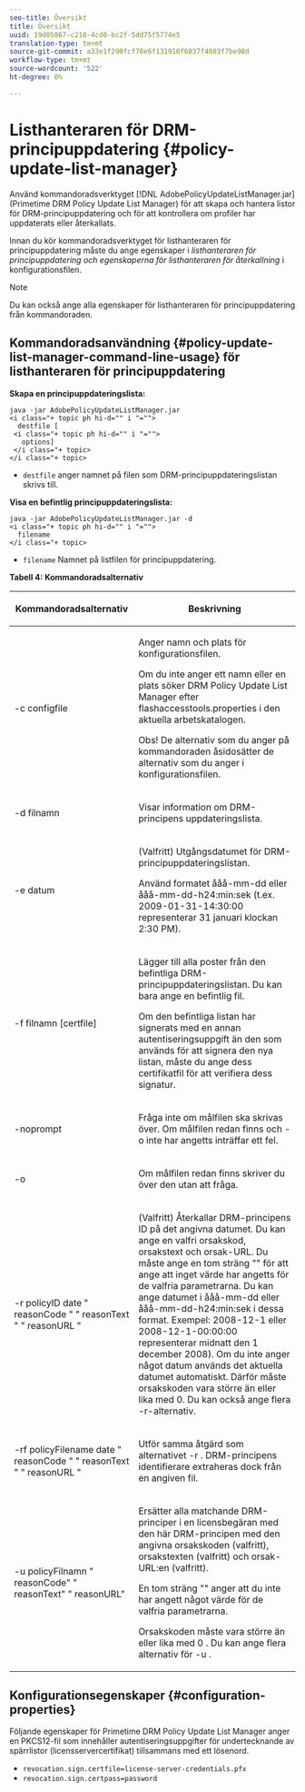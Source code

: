 ```yaml
---
seo-title: Översikt
title: Översikt
uuid: 19d05867-c210-4cd0-bc2f-5dd75f5774e5
translation-type: tm+mt
source-git-commit: a33e1f290fcf78e6f131910f6037f4803f7be98d
workflow-type: tm+mt
source-wordcount: '522'
ht-degree: 0%

---
```



# Listhanteraren för DRM-principuppdatering {#policy-update-list-manager}

Använd kommandoradsverktyget [!DNL AdobePolicyUpdateListManager.jar] (Primetime DRM Policy Update List Manager) för att skapa och hantera listor för DRM-principuppdatering och för att kontrollera om profiler har uppdaterats eller återkallats.

Innan du kör kommandoradsverktyget för listhanteraren för principuppdatering måste du ange egenskaper i *listhanteraren för principuppdatering och egenskaperna för listhanteraren för återkallning* i konfigurationsfilen.

>[!NOTE]
>
>Du kan också ange alla egenskaper för listhanteraren för principuppdatering från kommandoraden.

## Kommandoradsanvändning {#policy-update-list-manager-command-line-usage} för listhanteraren för principuppdatering

**Skapa en principuppdateringslista:**

```
java -jar AdobePolicyUpdateListManager.jar  
<i class="+ topic ph hi-d="" i "="">
  destfile [ 
 <i class="+ topic ph hi-d="" i "="">
   options]  
 </i class="+ topic> 
</i class="+ topic>
```

* `destfile` anger namnet på filen som DRM-principuppdateringslistan skrivs till.

**Visa en befintlig principuppdateringslista:**

```
java -jar AdobePolicyUpdateListManager.jar -d  
<i class="+ topic ph hi-d="" i "="">
  filename 
</i class="+ topic>
```

* `filename` Namnet på listfilen för principuppdatering.

**Tabell 4: Kommandoradsalternativ**

<table frame="all" colsep="1" rowsep="1" class="+ topic/table adobe-d/table " id="table_ghb_jqy_n4">  
 <thead class="- topic/thead "> 
  <tr rowsep="1" class="- topic/row "> 
   <th colname="1" class="- topic/entry entry"> <p class="- topic/p ">Kommandoradsalternativ </p> </th> 
   <th colname="2" class="- topic/entry entry"> <p class="- topic/p ">Beskrivning </p> </th> 
  </tr> 
 </thead>
 <tbody class="- topic/tbody "> 
  <tr rowsep="1" class="- topic/row "> 
   <td colname="1" class="- topic/entry "> <span class="+ topic/ph pr-d/codeph codeph"> -c configfile  </span> </td> 
   <td colname="2" class="- topic/entry "> <p class="- topic/p ">Anger namn och plats för konfigurationsfilen. </p> <p class="- topic/p ">Om du inte anger ett namn eller en plats söker DRM Policy Update List Manager efter <span class="filepath"> flashaccesstools.properties </span> i den aktuella arbetskatalogen. </p> <p>Obs!  De alternativ som du anger på kommandoraden åsidosätter de alternativ som du anger i konfigurationsfilen. </p> </td> 
  </tr> 
  <tr rowsep="1" class="- topic/row "> 
   <td colname="1" class="- topic/entry "> <p class="- topic/p "> <span class="+ topic/ph pr-d/codeph codeph"> -d filnamn  </span> </p> </td> 
   <td colname="2" class="- topic/entry "> <p class="- topic/p ">Visar information om DRM-principens uppdateringslista. </p> </td> 
  </tr> 
  <tr rowsep="1" class="- topic/row "> 
   <td colname="1" class="- topic/entry "> <span class="+ topic/ph pr-d/codeph codeph"> -e datum  </span> </td> 
   <td colname="2" class="- topic/entry "> <p>(Valfritt) Utgångsdatumet för DRM-principuppdateringslistan. </p> <p>Använd formatet <span class="+ topic/ph pr-d/codeph codeph"> ååå-mm-dd </span> eller <span class="+ topic/ph pr-d/codeph codeph"> ååå-mm-dd-h24:min:sek </span> (t.ex. 2009-01-31-14:30:00 representerar 31 januari klockan 2:30 PM). </p> </td> 
  </tr> 
  <tr rowsep="1" class="- topic/row "> 
   <td colname="1" class="- topic/entry "> <span class="+ topic/ph pr-d/codeph codeph"> -f filnamn [certfile]  </span> </td> 
   <td colname="2" class="- topic/entry "> <p class="- topic/p ">Lägger till alla poster från den befintliga DRM-principuppdateringslistan. Du kan bara ange en befintlig fil. </p> <p class="- topic/p ">Om den befintliga listan har signerats med en annan autentiseringsuppgift än den som används för att signera den nya listan, måste du ange dess certifikatfil för att verifiera dess signatur. </p> </td> 
  </tr> 
  <tr rowsep="1" class="- topic/row "> 
   <td colname="1" class="- topic/entry "> <span class="+ topic/ph pr-d/codeph codeph"> -noprompt  </span> </td> 
   <td colname="2" class="- topic/entry "> <p class="- topic/p ">Fråga inte om målfilen ska skrivas över. Om målfilen redan finns och <span class="codeph"> -o </span> inte har angetts inträffar ett fel. </p> </td> 
  </tr> 
  <tr rowsep="1" class="- topic/row "> 
   <td colname="1" class="- topic/entry "> <span class="codeph"> -o  </span> </td> 
   <td colname="2" class="- topic/entry "> <p class="- topic/p ">Om målfilen redan finns skriver du över den utan att fråga. </p> </td> 
  </tr> 
  <tr rowsep="1" class="- topic/row "> 
   <td colname="1" class="- topic/entry "> <span class="+ topic/ph pr-d/codeph codeph"> -r policyID  </span> <span class="+ topic/ph pr-d/codeph codeph"> date  </span> "  <span class="+ topic/ph pr-d/codeph codeph"> reasonCode  </span>" "  <span class="+ topic/ph pr-d/codeph codeph"> reasonText  </span>" "  <span class="+ topic/ph pr-d/codeph codeph"> reasonURL  </span>" </td> 
   <td colname="2" class="- topic/entry "> <p class="- topic/p ">(Valfritt) Återkallar DRM-principens ID på det angivna datumet. Du kan ange en valfri orsakskod, orsakstext och orsak-URL. Du måste ange en tom sträng "" för att ange att inget värde har angetts för de valfria parametrarna. Du kan ange datumet i <span class="+ topic/ph pr-d/codeph codeph"> ååå-mm-dd </span> eller <span class="+ topic/ph pr-d/codeph codeph"> ååå-mm-dd-h24:min:sek </span> i dessa format. Exempel: 2008-12-1 eller 2008-12-1-00:00:00 representerar midnatt den 1 december 2008). Om du inte anger något datum används det aktuella datumet automatiskt. Därför måste orsakskoden vara större än eller lika med 0. Du kan också ange flera -r-alternativ. </p> </td> 
  </tr> 
  <tr rowsep="1" class="- topic/row "> 
   <td colname="1" class="- topic/entry "> <p class="- topic/p ">-rf <span class="+ topic/ph pr-d/codeph codeph"> policyFilename </span> <span class="+ topic/ph pr-d/codeph codeph"> date </span> " <span class="+ topic/ph pr-d/codeph codeph"> reasonCode </span>" " <span class="+ topic/ph pr-d/codeph codeph"> reasonText </span>" " <span class="+ topic/ph pr-d/codeph codeph"> reasonURL </span>" </p> </td> 
   <td colname="2" class="- topic/entry "> <p class="- topic/p ">Utför samma åtgärd som alternativet <span class="codeph"> -r </span>. DRM-principens identifierare extraheras dock från en angiven fil. </p> </td> 
  </tr> 
  <tr rowsep="0" class="- topic/row "> 
   <td colname="1" class="- topic/entry "> <span class="codeph"> -u policyFilnamn " reasonCode" " reasonText" " reasonURL"  </span> </td> 
   <td colname="2" class="- topic/entry "> <p>Ersätter alla matchande DRM-principer i en licensbegäran med den här DRM-principen med den angivna orsakskoden (valfritt), orsakstexten (valfritt) och orsak-URL:en (valfritt). </p> <p>En tom sträng "" anger att du inte har angett något värde för de valfria parametrarna. </p> <p>Orsakskoden måste vara större än eller lika med <span class="codeph"> 0 </span>. Du kan ange flera alternativ för <span class="codeph"> -u </span>. </p> </td> 
  </tr> 
 </tbody> 
</table>

## Konfigurationsegenskaper {#configuration-properties}

Följande egenskaper för Primetime DRM Policy Update List Manager anger en PKCS12-fil som innehåller autentiseringsuppgifter för undertecknande av spärrlistor (licensservercertifikat) tillsammans med ett lösenord.

* `revocation.sign.certfile=license-server-credentials.pfx`
* `revocation.sign.certpass=password`